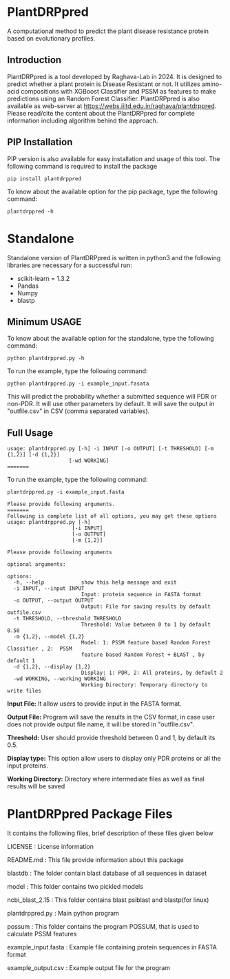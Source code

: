 # **PlantDRPpred**
A computational method to predict the plant disease resistance protein based on evolutionary profiles. 
## Introduction
PlantDRPpred is a tool developed by Raghava-Lab in 2024. It is designed to predict whether a plant protein is Disease Resistant or not. It utilizes amino-acid compositions  with XGBoost Classifier and PSSM as features to make predictions using an Random Forest Classifier. PlantDRPpred is also available as web-server at https://webs.iiitd.edu.in/raghava/plantdrppred. Please read/cite the content about the PlantDRPpred for complete information including algorithm behind the approach.

## PIP Installation
PIP version is also available for easy installation and usage of this tool. The following command is required to install the package 
```
pip install plantdrppred
```
To know about the available option for the pip package, type the following command:
```
plantdrppred -h
```
# Standalone

Standalone version of PlantDRPpred is written in python3 and the following libraries are necessary for a successful run:

- scikit-learn = 1.3.2
- Pandas
- Numpy
- blastp


## Minimum USAGE
To know about the available option for the standalone, type the following command:
```
python plantdrppred.py -h
```
To run the example, type the following command:
```
python plantdrppred.py -i example_input.fasata
```
This will predict the probability whether a submitted sequence will PDR or non-PDR. It will use other parameters by default. It will save the output in "outfile.csv" in CSV (comma separated variables).

## Full Usage
```
usage: plantdrppred.py [-h] -i INPUT [-o OUTPUT] [-t THRESHOLD] [-m {1,2}] [-d {1,2}]
                    [-wd WORKING]
=======
```
To run the example, type the following command:
```
plantdrppred.py -i example_input.fasta

```
```
Please provide following arguments.
=======
Following is complete list of all options, you may get these options
usage: plantdrppred.py [-h] 
                     [-i INPUT]
                     [-o OUTPUT]
                     [-m {1,2}] 
```
```
Please provide following arguments

optional arguments:

options:
  -h, --help            show this help message and exit
  -i INPUT, --input INPUT
                        Input: protein sequence in FASTA format
  -o OUTPUT, --output OUTPUT
                        Output: File for saving results by default outfile.csv
  -t THRESHOLD, --threshold THRESHOLD
                        Threshold: Value between 0 to 1 by default 0.50
  -m {1,2}, --model {1,2}
                        Model: 1: PSSM feature based Random Forest Classifier , 2:  PSSM
                        feature based Random Forest + BLAST , by default 1
  -d {1,2}, --display {1,2}
                        Display: 1: PDR, 2: All proteins, by default 2
  -wd WORKING, --working WORKING
                        Working Directory: Temporary directory to write files
```

**Input File:** It allow users to provide input in the FASTA format.

**Output File:** Program will save the results in the CSV format, in case user does not provide output file name, it will be stored in "outfile.csv".

**Threshold:** User should provide threshold between 0 and 1, by default its 0.5.

**Display type:** This option allow users to display only PDR proteins or all the input proteins.

**Working Directory:** Directory where intermediate files as well as final results will be saved

PlantDRPpred Package Files
=======================
It contains the following files, brief description of these files given below


LICENSE				      : License information

README.md			      : This file provide information about this package

blastdb             : The folder contain blast database of all sequences in dataset 

model               : This folder contains two pickled models

ncbi_blast_2.15     : This folder contains blast psiblast and blastp(for linux) 

plantdrppred.py     : Main python program

possum              : This folder contains the program POSSUM, that is used to calculate PSSM features

example_input.fasta : Example file containing protein sequences in FASTA format

example_output.csv	: Example output file for the program
